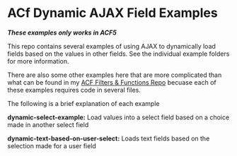 # ACf Dynamic AJAX Field Examples

***These examples only works in ACF5***

This repo contains several examples of using AJAX to dynamically load fields based on the values
in other fields. See the individual example folders for more information.

There are also some other examples here that are more complicated than what can be found in my
[ACF Filters & Functions Repo](https://github.com/Hube2/acf-filters-and-functions) becuase each
of these examples requires code in several files.

The following is a brief explanation of each example

**dynamic-select-example:** Load values into a select field based on a choice made in another select field

**dynamic-text-based-on-user-select:** Loads text fields based on the selection made for a user field
